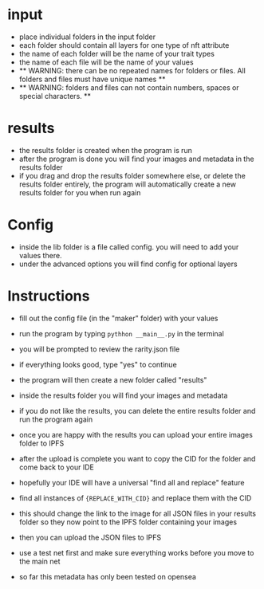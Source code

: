 # input
- place individual folders in the input folder
- each folder should contain all layers for one type of nft attribute
- the name of each folder will be the name of your trait types
- the name of each file will be the name of your values 
- ** WARNING: there can be no repeated names for folders or files. All folders and files must have unique names **
- ** WARNING: folders and files can not contain numbers, spaces or special characters. **

# results
- the results folder is created when the program is run
- after the program is done you will find your images and metadata in the results folder
- if you drag and drop the results folder somewhere else, or delete the results folder entirely, the program will automatically create a new results folder for you when run again

# Config
- inside the lib folder is a file called config. you will need to add your values there.
- under the advanced options you will find config for optional layers

# Instructions
- fill out the config file (in the "maker" folder) with your values
- run the program by typing `pythhon __main__.py` in the terminal
- you will be prompted to review the rarity.json file
- if everything looks good, type "yes" to continue
- the program will then create a new folder called "results"
- inside the results folder you will find your images and metadata
- if you do not like the results, you can delete the entire results folder and run the program again
- once you are happy with the results you can upload your entire images folder to IPFS
- after the upload is complete you want to copy the CID for the folder and come back to your IDE
- hopefully your IDE will have a universal "find all and replace" feature
- find all instances of `{REPLACE_WITH_CID}` and replace them with the CID
- this should change the link to the image for all JSON files in your results folder so they now point to the IPFS folder containing your images
- then you can upload the JSON files to IPFS


- use a test net first and make sure everything works before you move to the main net
- so far this metadata has only been tested on opensea